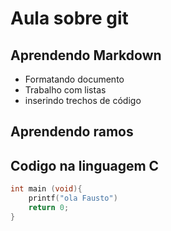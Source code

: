 # Aula sobre git


##  Aprendendo Markdown

- Formatando documento
- Trabalho com listas
- inserindo trechos de código

## Aprendendo ramos 


## Codigo na linguagem C
```c
int main (void){
    printf("ola Fausto")
    return 0;
}
```



